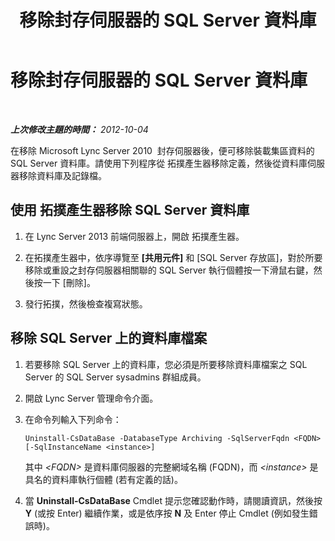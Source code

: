 ﻿---
title: 移除封存伺服器的 SQL Server 資料庫
TOCTitle: 移除封存伺服器的 SQL Server 資料庫
ms:assetid: 6e8a1fcd-ed09-43b0-82c9-60e7ce116a01
ms:mtpsurl: https://technet.microsoft.com/zh-tw/library/JJ688087(v=OCS.15)
ms:contentKeyID: 49890109
ms.date: 08/10/2015
mtps_version: v=OCS.15
ms.translationtype: HT
---

# 移除封存伺服器的 SQL Server 資料庫

 

_**上次修改主題的時間：** 2012-10-04_

在移除 Microsoft Lync Server 2010  封存伺服器後，便可移除裝載集區資料的 SQL Server 資料庫。請使用下列程序從 拓撲產生器移除定義，然後從資料庫伺服器移除資料庫及記錄檔。

## 使用 拓撲產生器移除 SQL Server 資料庫

1.  在 Lync Server 2013 前端伺服器上，開啟 拓撲產生器。

2.  在拓撲產生器中，依序導覽至 **\[共用元件\]** 和 \[SQL Server 存放區\]，對於所要移除或重設之封存伺服器相關聯的 SQL Server 執行個體按一下滑鼠右鍵，然後按一下 \[刪除\]。

3.  發行拓撲，然後檢查複寫狀態。

## 移除 SQL Server 上的資料庫檔案

1.  若要移除 SQL Server 上的資料庫，您必須是所要移除資料庫檔案之 SQL Server 的 SQL Server sysadmins 群組成員。

2.  開啟 Lync Server 管理命令介面。

3.  在命令列輸入下列命令：
    
        Uninstall-CsDataBase -DatabaseType Archiving -SqlServerFqdn <FQDN> [-SqlInstanceName <instance>]
    
    其中 *\<FQDN\>* 是資料庫伺服器的完整網域名稱 (FQDN)，而 *\<instance\>* 是具名的資料庫執行個體 (若有定義的話)。

4.  當 **Uninstall-CsDataBase** Cmdlet 提示您確認動作時，請閱讀資訊，然後按 **Y** (或按 Enter) 繼續作業，或是依序按 **N** 及 Enter 停止 Cmdlet (例如發生錯誤時)。


